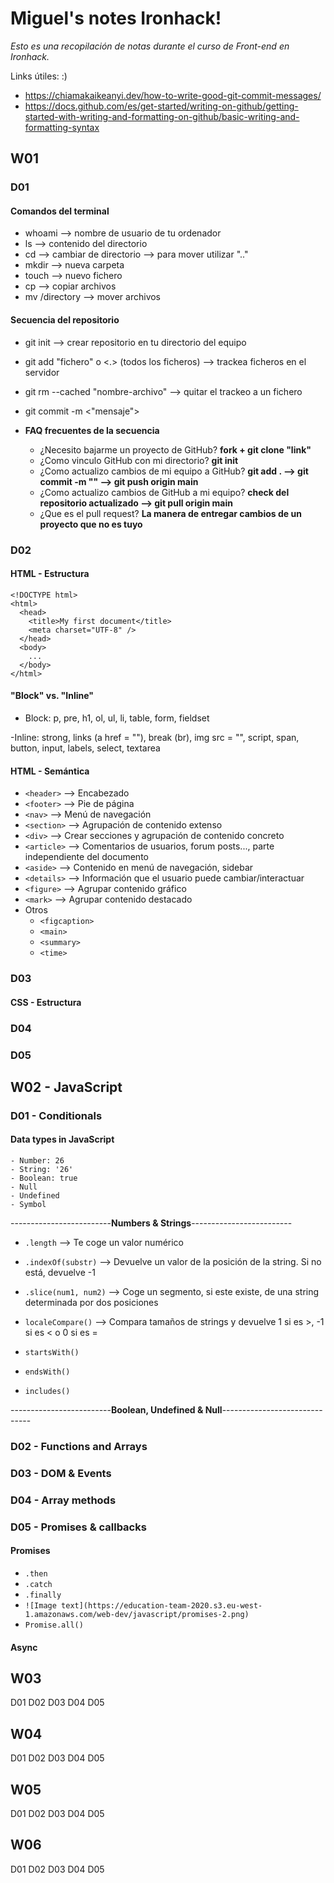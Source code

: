 # Miguel's notes Ironhack!

_Esto es una recopilación de notas durante el curso de Front-end en Ironhack._

Links útiles: :)

- https://chiamakaikeanyi.dev/how-to-write-good-git-commit-messages/
- https://docs.github.com/es/get-started/writing-on-github/getting-started-with-writing-and-formatting-on-github/basic-writing-and-formatting-syntax

## W01

### D01

#### Comandos del terminal

- whoami --> nombre de usuario de tu ordenador
- ls --> contenido del directorio
- cd --> cambiar de directorio --> para mover utilizar ".."
- mkdir --> nueva carpeta
- touch --> nuevo fichero
- cp --> copiar archivos
- mv /directory --> mover archivos

#### Secuencia del repositorio

- git init --> crear repositorio en tu directorio del equipo
- git add "fichero" o <.> (todos los ficheros) --> trackea ficheros en el servidor
- git rm --cached "nombre-archivo" --> quitar el trackeo a un fichero
- git commit -m <"mensaje">

- **FAQ frecuentes de la secuencia**
  - ¿Necesito bajarme un proyecto de GitHub? **fork + git clone "link"**
  - ¿Como vinculo GitHub con mi directorio? **git init**
  - ¿Como actualizo cambios de mi equipo a GitHub? **git add . --> git commit -m "" --> git push origin main**
  - ¿Como actualizo cambios de GitHub a mi equipo? **check del repositorio actualizado --> git pull origin main**
  - ¿Que es el pull request? **La manera de entregar cambios de un proyecto que no es tuyo**

### D02

#### HTML - Estructura

```
<!DOCTYPE html>
<html>
  <head>
    <title>My first document</title>
    <meta charset="UTF-8" />
  </head>
  <body>
    ...
  </body>
</html>
```

#### "Block" vs. "Inline"

- Block: p, pre, h1, ol, ul, li, table, form, fieldset

-Inline: strong, links (a href = ""), break (br), img src = "", script, span, button, input, labels, select, textarea

#### HTML - Semántica

- `<header>` --> Encabezado
- `<footer>` --> Pie de página
- `<nav>` --> Menú de navegación
- `<section>` --> Agrupación de contenido extenso
- `<div>` --> Crear secciones y agrupación de contenido concreto
- `<article>` --> Comentarios de usuarios, forum posts..., parte independiente del documento
- `<aside>` --> Contenido en menú de navegación, sidebar
- `<details>` --> Información que el usuario puede cambiar/interactuar
- `<figure>` --> Agrupar contenido gráfico
- `<mark>` --> Agrupar contenido destacado
- Otros
  - `<figcaption>`
  - `<main>`
  - `<summary>`
  - `<time>`

### D03

#### CSS - Estructura

### D04

### D05

## W02 - JavaScript

### D01 - Conditionals

#### Data types in JavaScript

```
- Number: 26
- String: '26'
- Boolean: true
- Null
- Undefined
- Symbol
```

-------------------------**Numbers & Strings**-------------------------

- `.length` --> Te coge un valor numérico
- `.indexOf(substr)` --> Devuelve un valor de la posición de la string. Si no está, devuelve -1
- `.slice(num1, num2)` --> Coge un segmento, si este existe, de una string determinada por dos posiciones
- `localeCompare()` --> Compara tamaños de strings y devuelve 1 si es >, -1 si es < o 0 si es =

- `startsWith()`
- `endsWith()`
- `includes()`

-------------------------**Boolean, Undefined & Null**------------------------------

### D02 - Functions and Arrays

### D03 - DOM & Events

### D04 - Array methods

### D05 - Promises & callbacks

#### Promises

- `.then`
- `.catch`
- `.finally`
- `![Image text](https://education-team-2020.s3.eu-west-1.amazonaws.com/web-dev/javascript/promises-2.png)`
- `Promise.all()`

#### Async

####

## W03

D01
D02
D03
D04
D05

## W04

D01
D02
D03
D04
D05

## W05

D01
D02
D03
D04
D05

## W06

D01
D02
D03
D04
D05
